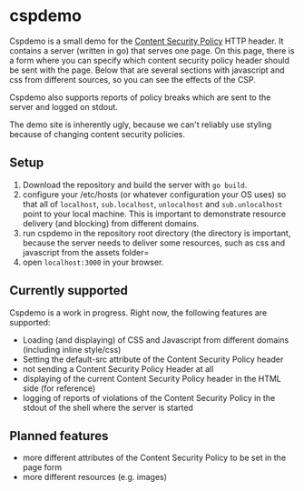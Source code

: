 cspdemo
=======

Cspdemo is a small demo for the [Content Security Policy](https://content-security-policy.com/) HTTP header. It contains a server (written in go) that serves one page. On this page, there is a form where you can specify which content security policy header should be sent with the page. Below that are several sections with javascript and css from different sources, so you can see the effects of the CSP.

Cspdemo also supports reports of policy breaks which are sent to the server and logged on stdout.

The demo site is inherently ugly, because we can't reliably use styling because of changing content security policies.

Setup
-----

1. Download the repository and build the server with `go build`.
2. configure your /etc/hosts (or whatever configuration your OS uses) so that all of `localhost`, `sub.localhost`, `unlocalhost` and `sub.unlocalhost` point to your local machine. This is important to demonstrate resource delivery (and blocking) from different domains.
3. run cspdemo in the repository root directory (the directory is important, because the server needs to deliver some resources, such as css and javascript from the assets folder=
4. open `localhost:3000` in your browser.

Currently supported
--------------------

Cspdemo is a work in progress. Right now, the following features are supported:
- Loading (and displaying) of CSS and Javascript from different domains (including inline style/css)
- Setting the default-src attribute of the Content Security Policy header
- not sending a Content Security Policy Header at all
- displaying of the current Content Security Policy header in the HTML side (for reference)
- logging of reports of violations of the Content Security Policy in the stdout of the shell where the server is started

Planned features
----------------

- more different attributes of the Content Security Policy to be set in the page form
- more different resources (e.g. images)

